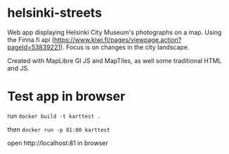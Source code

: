 # helsinki-streets
Web app displaying Helsinki City Museum's photographs on a map. Using the Finna.fi api (https://www.kiwi.fi/pages/viewpage.action?pageId=53839221). Focus is on changes in the city landscape.

Created with MapLibre Gl JS and MapTiles, as well some traditional HTML and JS.
  
# Test app in browser

run ```docker build -t karttest .```
  
then ```docker run -p 81:80 karttest```
  
open http://localhost:81 in browser
